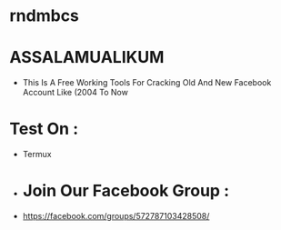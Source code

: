 # rndmbcs
# ASSALAMUALIKUM
* This Is A Free Working Tools For Cracking Old And New Facebook Account Like (2004 To Now
# Test On :
* Termux
* # Join Our Facebook Group :
* https://facebook.com/groups/572787103428508/
